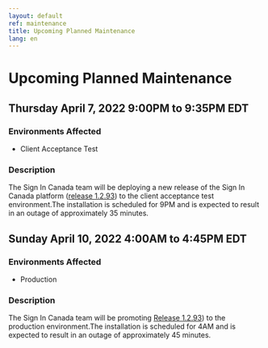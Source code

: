 ```yaml
---
layout: default
ref: maintenance
title: Upcoming Planned Maintenance
lang: en
---
```

# Upcoming Planned Maintenance

## Thursday April 7, 2022 9:00PM to 9:35PM EDT

### Environments Affected

* Client Acceptance Test

### Description

The Sign In Canada team will be deploying a new release of the Sign In Canada
platform ([release
1.2.93](https://github.com/sign-in-canada/Acceptance-Platform/releases/tag/v1.2.93))
to the client acceptance test environment.The installation is scheduled for 9PM
and is expected to result in an outage of approximately 35 minutes.

## Sunday April 10, 2022 4:00AM to 4:45PM EDT

### Environments Affected

* Production

### Description

The Sign In Canada team will be promoting [Release
1.2.93](https://github.com/sign-in-canada/Acceptance-Platform/releases/tag/v1.2.89))
to the production environment.The installation is scheduled for 4AM
and is expected to result in an outage of approximately 45 minutes.
